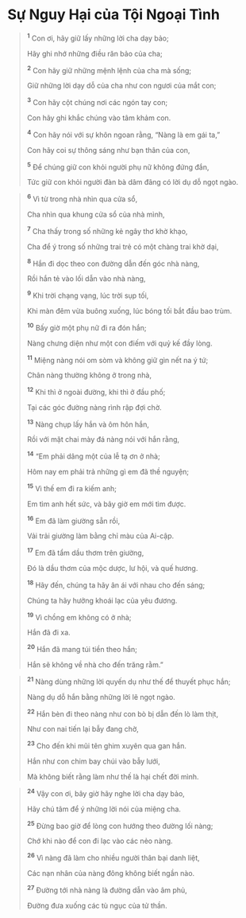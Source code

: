 # Sự Nguy Hại của Tội Ngoại Tình

> <sup><b>1</b></sup> Con ơi, hãy giữ lấy những lời cha dạy bảo;
> 
> Hãy ghi nhớ những điều răn bảo của cha;
> 
> <sup><b>2</b></sup> Con hãy giữ những mệnh lệnh của cha mà sống;
> 
> Giữ những lời dạy dỗ của cha như con ngươi của mắt con;
> 
> <sup><b>3</b></sup> Con hãy cột chúng nơi các ngón tay con;
> 
> Con hãy ghi khắc chúng vào tâm khảm con.
> 
> <sup><b>4</b></sup> Con hãy nói với sự khôn ngoan rằng, “Nàng là em gái ta,”
> 
> Con hãy coi sự thông sáng như bạn thân của con,
> 
> <sup><b>5</b></sup> Ðể chúng giữ con khỏi người phụ nữ không đứng đắn,
> 
> Tức giữ con khỏi người đàn bà dâm đãng có lời dụ dỗ ngọt ngào.
>


> <sup><b>6</b></sup> Vì từ trong nhà nhìn qua cửa sổ,
> 
> Cha nhìn qua khung cửa sổ của nhà mình,
> 
> <sup><b>7</b></sup> Cha thấy trong số những kẻ ngây thơ khờ khạo,
> 
> Cha để ý trong số những trai trẻ có một chàng trai khờ dại,
> 
> <sup><b>8</b></sup> Hắn đi dọc theo con đường dẫn đến góc nhà nàng,
> 
> Rồi hắn tẻ vào lối dẫn vào nhà nàng,
> 
> <sup><b>9</b></sup> Khi trời chạng vạng, lúc trời sụp tối,
> 
> Khi màn đêm vừa buông xuống, lúc bóng tối bắt đầu bao trùm.
> 
> <sup><b>10</b></sup> Bấy giờ một phụ nữ đi ra đón hắn;
> 
> Nàng chưng diện như một con điếm với quỷ kế đầy lòng.
> 
> <sup><b>11</b></sup> Miệng nàng nói om sòm và không giữ gìn nết na ý tứ;
> 
> Chân nàng thường không ở trong nhà,
> 
> <sup><b>12</b></sup> Khi thì ở ngoài đường, khi thì ở đầu phố;
> 
> Tại các góc đường nàng rình rập đợi chờ.
> 
> <sup><b>13</b></sup> Nàng chụp lấy hắn và ôm hôn hắn,
> 
> Rồi với mặt chai mày đá nàng nói với hắn rằng,
> 
> <sup><b>14</b></sup> “Em phải dâng một của lễ tạ ơn ở nhà;
> 
> Hôm nay em phải trả những gì em đã thề nguyện;
> 
> <sup><b>15</b></sup> Vì thế em đi ra kiếm anh;
> 
> Em tìm anh hết sức, và bây giờ em mới tìm được.
> 
> <sup><b>16</b></sup> Em đã làm giường sẵn rồi,
> 
> Vải trải giường làm bằng chỉ màu của Ai-cập.
> 
> <sup><b>17</b></sup> Em đã tẩm dầu thơm trên giường,
> 
> Ðó là dầu thơm của mộc dược, lư hội, và quế hương.
> 
> <sup><b>18</b></sup> Hãy đến, chúng ta hãy ân ái với nhau cho đến sáng;
> 
> Chúng ta hãy hưởng khoái lạc của yêu đương.
> 
> <sup><b>19</b></sup> Vì chồng em không có ở nhà;
> 
> Hắn đã đi xa.
> 
> <sup><b>20</b></sup> Hắn đã mang túi tiền theo hắn;
> 
> Hắn sẽ không về nhà cho đến trăng rằm.”
>


> <sup><b>21</b></sup> Nàng dùng những lời quyến dụ như thế để thuyết phục hắn;
> 
> Nàng dụ dỗ hắn bằng những lời lẽ ngọt ngào.
> 
> <sup><b>22</b></sup> Hắn bèn đi theo nàng như con bò bị dẫn đến lò làm thịt,
> 
> Như con nai tiến lại bẫy đang chờ,
> 
> <sup><b>23</b></sup> Cho đến khi mũi tên ghim xuyên qua gan hắn.
> 
> Hắn như con chim bay chúi vào bẫy lưới,
> 
> Mà không biết rằng làm như thế là hại chết đời mình.
>


> <sup><b>24</b></sup> Vậy con ơi, bây giờ hãy nghe lời cha dạy bảo,
> 
> Hãy chú tâm để ý những lời nói của miệng cha.
> 
> <sup><b>25</b></sup> Ðừng bao giờ để lòng con hướng theo đường lối nàng;
> 
> Chớ khi nào để con đi lạc vào các nẻo nàng.
> 
> <sup><b>26</b></sup> Vì nàng đã làm cho nhiều người thân bại danh liệt,
> 
> Các nạn nhân của nàng đông không biết ngần nào.
> 
> <sup><b>27</b></sup> Ðường tới nhà nàng là đường dẫn vào âm phủ,
> 
> Ðường đưa xuống các tù ngục của tử thần.
>

